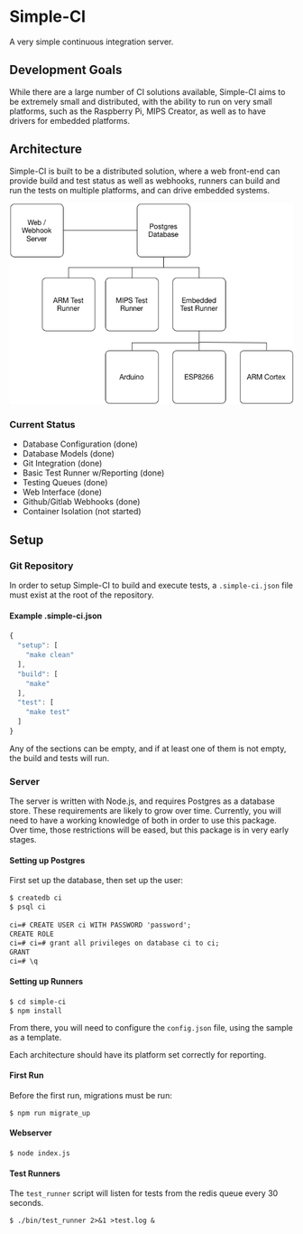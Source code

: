 # Simple-CI

A very simple continuous integration server.

## Development Goals

While there are a large number of CI solutions available, Simple-CI aims to
be extremely small and distributed, with the ability to run on very small
platforms, such as the Raspberry Pi, MIPS Creator, as well as to have drivers
for embedded platforms.

## Architecture

Simple-CI is built to be a distributed solution, where a web front-end can
provide build and test status as well as webhooks, runners can build and run
the tests on multiple platforms, and can drive embedded systems.

![Architecture](img/architecture.png)

### Current Status

* Database Configuration (done)
* Database Models (done)
* Git Integration (done)
* Basic Test Runner w/Reporting (done)
* Testing Queues (done)
* Web Interface (done)
* Github/Gitlab Webhooks (done)
* Container Isolation (not started)

## Setup

### Git Repository

In order to setup Simple-CI to build and execute tests, a `.simple-ci.json`
file must exist at the root of the repository.

#### Example .simple-ci.json

```js
{
  "setup": [
    "make clean"
  ],
  "build": [
    "make"
  ],
  "test": [
    "make test"
  ]
}
```

Any of the sections can be empty, and if at least one of them is not empty,
the build and tests will run.

### Server

The server is written with Node.js, and requires Postgres as a database store.
These requirements are likely to grow over time.  Currently, you will need to
have a working knowledge of both in order to use this package.  Over time,
those restrictions will be eased, but this package is in very early stages.

#### Setting up Postgres

First set up the database, then set up the user:

```
$ createdb ci
$ psql ci

ci=# CREATE USER ci WITH PASSWORD 'password';
CREATE ROLE
ci=# ci=# grant all privileges on database ci to ci;
GRANT
ci=# \q
```

#### Setting up Runners

```
$ cd simple-ci
$ npm install
```

From there, you will need to configure the `config.json` file, using the sample
as a template.

Each architecture should have its platform set correctly for reporting.

#### First Run

Before the first run, migrations must be run:

```
$ npm run migrate_up
```

#### Webserver

```
$ node index.js
```

#### Test Runners

The `test_runner` script will listen for tests from the redis queue every 30
seconds.

```
$ ./bin/test_runner 2>&1 >test.log &
```
